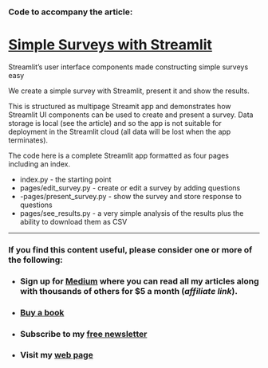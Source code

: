 ### Code to accompany the article:

# [Simple Surveys with Streamlit](https://towardsdatascience.com/simple-surveys-with-streamlit-and-databutton-d027586f1c71)
Streamlit’s user interface components made constructing simple surveys easy

We create a simple survey with Streamlit, present it and show the results.

This is structured as multipage Streamit app and demonstrates how Streamlit UI components can be used to create and present a survey. Data storage is local (see the article) and so the app is not suitable for deployment in the Streamlit cloud (all data will be lost when the app terminates).


The code here is a complete Streamlit app formatted as four pages including an index.

- index.py - the starting point
- pages/edit_survey.py - create or edit a survey by adding questions
- -pages/present_survey.py - show the survey and store response to questions
- pages/see_results.py - a very simple analysis of the results plus the ability to download them as CSV


---
### If you find this content useful, please consider one or more of the following:

-  ### Sign up for [Medium](https://medium.com/@alan-jones/membership) where you can read all my articles along with thousands of others for $5 a month (_affiliate link_).  
-  ### [Buy a book](https://alanjones.gumroad.com/)
-  ### Subscribe to my [free newsletter](https://technofile.substack.com/)
-  ### Visit my [web page](alanjones2.github.io)